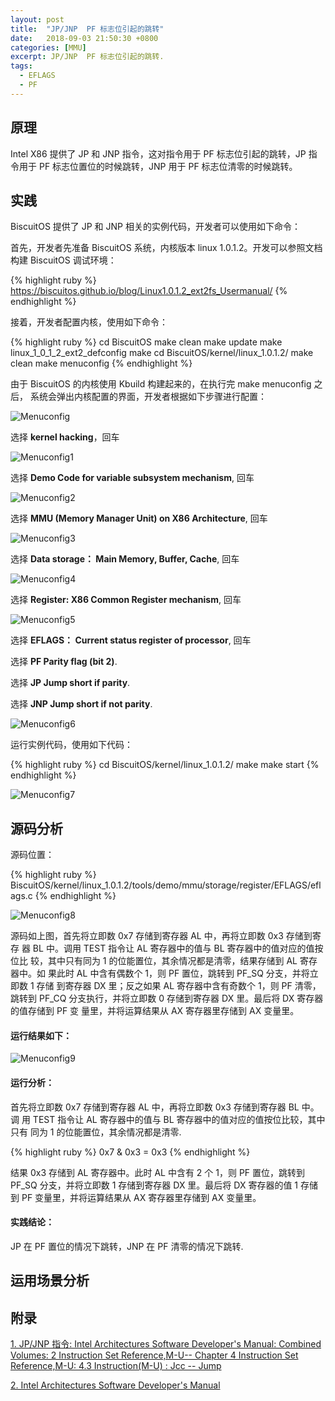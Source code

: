 ```yaml
---
layout: post
title:  "JP/JNP  PF 标志位引起的跳转"
date:   2018-09-03 21:50:30 +0800
categories: [MMU]
excerpt: JP/JNP  PF 标志位引起的跳转.
tags:
  - EFLAGS
  - PF
---
```


## 原理

Intel X86 提供了 JP 和 JNP 指令，这对指令用于 PF 标志位引起的跳转，JP 指
令用于 PF 标志位置位的时候跳转，JNP 用于 PF 标志位清零的时候跳转。

## 实践

BiscuitOS 提供了 JP 和 JNP 相关的实例代码，开发者可以使用如下命令：

首先，开发者先准备 BiscuitOS 系统，内核版本 linux 1.0.1.2。开发可以参照文档
构建 BiscuitOS 调试环境：

{% highlight ruby %}
https://biscuitos.github.io/blog/Linux1.0.1.2_ext2fs_Usermanual/
{% endhighlight %}


接着，开发者配置内核，使用如下命令：

{% highlight ruby %}
cd BiscuitOS
make clean
make update
make linux_1_0_1_2_ext2_defconfig
make
cd BiscuitOS/kernel/linux_1.0.1.2/
make clean
make menuconfig
{% endhighlight %}

由于 BiscuitOS 的内核使用 Kbuild 构建起来的，在执行完 make menuconfig 之后，
系统会弹出内核配置的界面，开发者根据如下步骤进行配置：

![Menuconfig](https://raw.githubusercontent.com/EmulateSpace/PictureSet/master/BiscuitOS/kernel/MMU000003.png)

选择 **kernel hacking**，回车

![Menuconfig1](https://raw.githubusercontent.com/EmulateSpace/PictureSet/master/BiscuitOS/kernel/MMU000004.png)

选择 **Demo Code for variable subsystem mechanism**, 回车

![Menuconfig2](https://raw.githubusercontent.com/EmulateSpace/PictureSet/master/BiscuitOS/kernel/MMU000005.png)

选择 **MMU (Memory Manager Unit) on X86 Architecture**, 回车

![Menuconfig3](https://raw.githubusercontent.com/EmulateSpace/PictureSet/master/BiscuitOS/kernel/MMU000006.png)

选择 **Data storage： Main  Memory, Buffer, Cache**, 回车

![Menuconfig4](https://raw.githubusercontent.com/EmulateSpace/PictureSet/master/BiscuitOS/kernel/MMU000007.png)

选择 **Register: X86 Common Register mechanism**, 回车

![Menuconfig5](https://raw.githubusercontent.com/EmulateSpace/PictureSet/master/BiscuitOS/kernel/MMU000008.png)

选择 **EFLAGS： Current status register of processor**, 回车

选择 **PF    Parity flag (bit 2)**.

选择 **JP    Jump short if parity**.

选择 **JNP   Jump short if not parity**.

![Menuconfig6](https://raw.githubusercontent.com/EmulateSpace/PictureSet/master/BiscuitOS/kernel/MMU000194.png)

运行实例代码，使用如下代码：

{% highlight ruby %}
cd BiscuitOS/kernel/linux_1.0.1.2/
make 
make start
{% endhighlight %}

![Menuconfig7](https://raw.githubusercontent.com/EmulateSpace/PictureSet/master/BiscuitOS/kernel/MMU000175.png)

## 源码分析

源码位置：

{% highlight ruby %}
BiscuitOS/kernel/linux_1.0.1.2/tools/demo/mmu/storage/register/EFLAGS/eflags.c
{% endhighlight %}

![Menuconfig8](https://raw.githubusercontent.com/EmulateSpace/PictureSet/master/BiscuitOS/kernel/MMU000176.png)

源码如上图，首先将立即数 0x7 存储到寄存器 AL 中，再将立即数 0x3 存储到寄存
器 BL 中。调用 TEST 指令让 AL 寄存器中的值与 BL 寄存器中的值对应的值按位比
较，其中只有同为 1 的位能置位，其余情况都是清零，结果存储到 AL 寄存器中。如
果此时 AL 中含有偶数个 1，则 PF 置位，跳转到 PF_SQ 分支，并将立即数 1 存储
到寄存器 DX 里；反之如果 AL 寄存器中含有奇数个 1，则 PF 清零，跳转到 PF_CQ 
分支执行，并将立即数 0 存储到寄存器 DX 里。最后将 DX 寄存器的值存储到 PF 变
量里，并将运算结果从 AX 寄存器里存储到 AX 变量里。

#### 运行结果如下：

![Menuconfig9](https://raw.githubusercontent.com/EmulateSpace/PictureSet/master/BiscuitOS/kernel/MMU000177.png)

#### 运行分析：

首先将立即数 0x7 存储到寄存器 AL 中，再将立即数 0x3 存储到寄存器 BL 中。调
用 TEST 指令让 AL 寄存器中的值与 BL 寄存器中的值对应的值按位比较，其中只有
同为 1 的位能置位，其余情况都是清零.

{% highlight ruby %}
0x7 & 0x3 = 0x3
{% endhighlight %}

结果 0x3 存储到 AL 寄存器中。此时 AL 中含有 2 个 1，则 PF 置位，跳转到 
PF_SQ 分支，并将立即数 1 存储到寄存器 DX 里。最后将 DX 寄存器的值 1 存储到 
PF 变量里，并将运算结果从 AX 寄存器里存储到 AX 变量里。

#### 实践结论：

JP 在 PF 置位的情况下跳转，JNP 在 PF 清零的情况下跳转.

## 运用场景分析

## 附录

[1. JP/JNP 指令: Intel Architectures Software Developer's Manual: Combined Volumes: 2 Instruction Set Reference,M-U-- Chapter 4 Instruction Set Reference,M-U: 4.3 Instruction(M-U) : Jcc -- Jump](https://software.intel.com/en-us/articles/intel-sdm)

[2. Intel Architectures Software Developer's Manual](https://github.com/BiscuitOS/Documentation/blob/master/Datasheet/Intel-IA32_DevelopmentManual.pdf)
